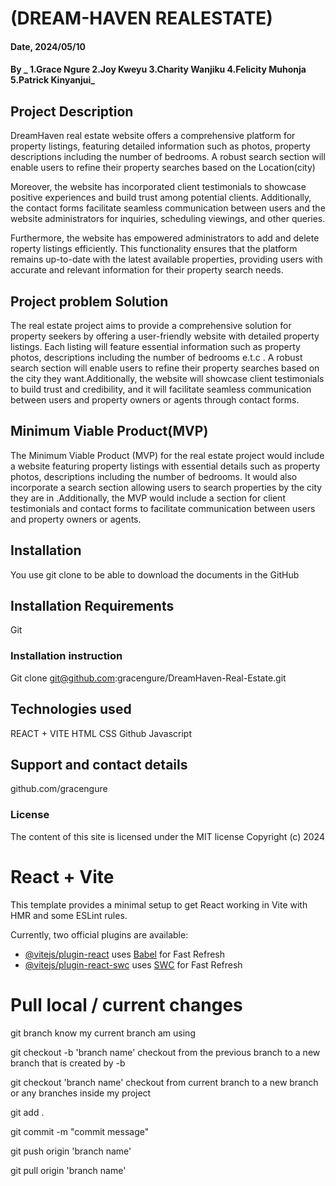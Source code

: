 #  (DREAM-HAVEN REALESTATE)

#### Date, 2024/05/10

#### By _ 1.Grace Ngure 2.Joy Kweyu 3.Charity Wanjiku 4.Felicity Muhonja 5.Patrick Kinyanjui_

## Project Description

DreamHaven real estate website offers a comprehensive platform for property listings, featuring detailed information such as photos, property descriptions including the number of bedrooms. A robust search section will enable users to refine their property searches based on the Location(city)

Moreover, the website has incorporated client testimonials to showcase positive experiences and build trust among potential clients. Additionally, the contact forms facilitate seamless communication between users and the website administrators for inquiries, scheduling viewings, and other queries.

Furthermore, the website has empowered administrators to add and delete roperty listings efficiently. This functionality ensures that the platform remains up-to-date with the latest available properties, providing users with accurate and relevant information for their property search needs.

## Project problem Solution

The real estate project aims to provide a comprehensive solution for property seekers by offering a user-friendly website with detailed property listings. Each listing will feature essential information such as property photos, descriptions including the number of bedrooms e.t.c . A robust search section will enable users to refine their property searches based on the city they want.Additionally, the website will showcase client testimonials to build trust and credibility, and it will facilitate seamless communication between users and property owners or agents through contact forms.

## Minimum Viable Product(MVP)

The Minimum Viable Product (MVP) for the real estate project would include a website featuring property listings with essential details such as property photos, descriptions including the number of bedrooms. It would also incorporate a search section allowing users to search properties by the city they are in .Additionally, the MVP would include a section for client testimonials and contact forms to facilitate communication between users and property owners or agents.

## Installation

You use git clone to be able to download the documents in the GitHub

## Installation Requirements

Git

### Installation instruction

Git clone git@github.com:gracengure/DreamHaven-Real-Estate.git

## Technologies used

REACT + VITE
HTML
CSS
Github
Javascript

## Support and contact details

github.com/gracengure

### License

The content of this site is licensed under the MIT license
Copyright (c) 2024

# React + Vite

This template provides a minimal setup to get React working in Vite with HMR and some ESLint rules.

Currently, two official plugins are available:

- [@vitejs/plugin-react](https://github.com/vitejs/vite-plugin-react/blob/main/packages/plugin-react/README.md) uses [Babel](https://babeljs.io/) for Fast Refresh
- [@vitejs/plugin-react-swc](https://github.com/vitejs/vite-plugin-react-swc) uses [SWC](https://swc.rs/) for Fast Refresh

# Pull local / current changes

git branch
know my current branch am using

git checkout -b 'branch name'
checkout from the previous branch to a new branch that is created by -b

git checkout 'branch name'
checkout from current branch to a new branch or any branches inside my project

git add .

git commit -m "commit message"

git push origin 'branch name'

git pull origin 'branch name'
